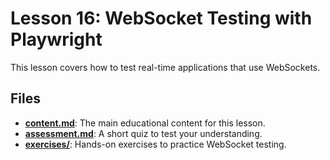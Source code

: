 # Lesson 16: WebSocket Testing with Playwright

This lesson covers how to test real-time applications that use WebSockets.

## Files

- **[content.md](./content.md)**: The main educational content for this lesson.
- **[assessment.md](./assessment.md)**: A short quiz to test your understanding.
- **[exercises/](./exercises/)**: Hands-on exercises to practice WebSocket testing.